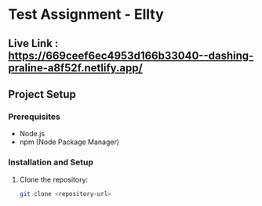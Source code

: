# Test Assignment - Ellty 

## Live Link : https://669ceef6ec4953d166b33040--dashing-praline-a8f52f.netlify.app/

## Project Setup

### Prerequisites
- Node.js
- npm (Node Package Manager)

### Installation and Setup

1. Clone the repository:
   ```sh
   git clone <repository-url>
